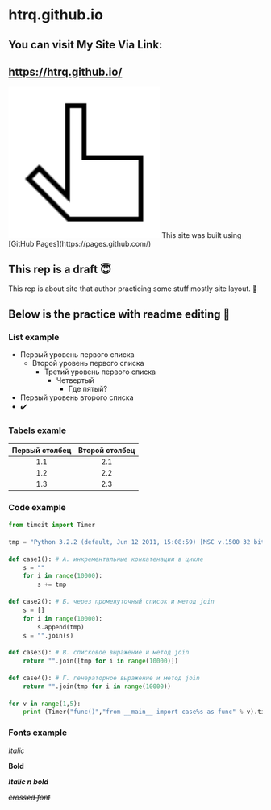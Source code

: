 # htrq.github.io 

## You can visit My Site Via Link: 
## https://htrq.github.io/ 
<img src="pointer-web-white.svg" height="300px" width="300px">
This site was built using [GitHub Pages](https://pages.github.com/)

## This rep is a draft 😇

This rep is about site that author practicing some stuff mostly site layout. 🧐

## Below is the practice with readme editing 🏯

### List example
- Первый уровень первого списка
    - Второй уровень первого списка
        - Третий уровень первого списка
            - Четвертый
                - Где пятый?
- Первый уровень второго списка 
- ✔️

### Tabels examle

| Первый столбец | Второй столбец |
|:-------------:|:--------------:|
1.1 | 2.1 
1.2 | 2.2
1.3 | 2.3

### Code example

```python
from timeit import Timer

tmp = "Python 3.2.2 (default, Jun 12 2011, 15:08:59) [MSC v.1500 32 bit (Intel)] on win32."

def case1(): # А. инкрементальные конкатенации в цикле
    s = ""
    for i in range(10000):
        s += tmp

def case2(): # Б. через промежуточный список и метод join
    s = []
    for i in range(10000):
        s.append(tmp)
    s = "".join(s)

def case3(): # В. списковое выражение и метод join
    return "".join([tmp for i in range(10000)])

def case4(): # Г. генераторное выражение и метод join
    return "".join(tmp for i in range(10000))

for v in range(1,5):
    print (Timer("func()","from __main__ import case%s as func" % v).timeit(200))
```

### Fonts example 

_Italic_

__Bold__

___Italic n bold___

~~_crossed font_~~

